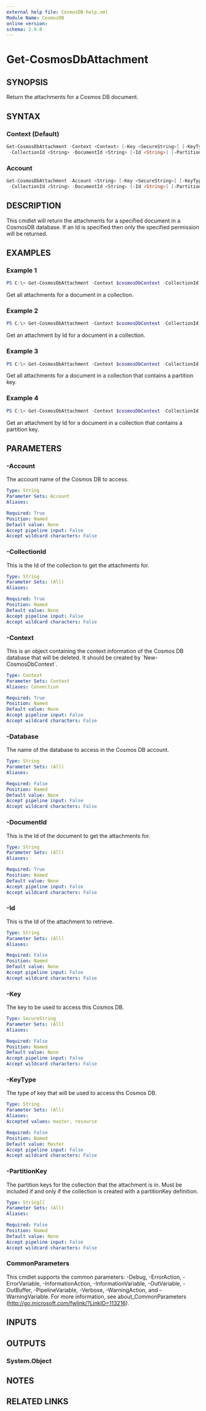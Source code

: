 ```yaml
---
external help file: CosmosDB-help.xml
Module Name: CosmosDB
online version:
schema: 2.0.0
---
```


# Get-CosmosDbAttachment

## SYNOPSIS

Return the attachments for a Cosmos DB document.

## SYNTAX

### Context (Default)

```powershell
Get-CosmosDbAttachment -Context <Context> [-Key <SecureString>] [-KeyType <String>] [-Database <String>]
 -CollectionId <String> -DocumentId <String> [-Id <String>] [-PartitionKey <String[]>] [<CommonParameters>]
```

### Account

```powershell
Get-CosmosDbAttachment -Account <String> [-Key <SecureString>] [-KeyType <String>] [-Database <String>]
 -CollectionId <String> -DocumentId <String> [-Id <String>] [-PartitionKey <String[]>] [<CommonParameters>]
```

## DESCRIPTION

This cmdlet will return the attachments for a specified document
in a CosmosDB database.
If an Id is specified then only the specified permission will be returned.

## EXAMPLES

### Example 1

```powershell
PS C:\> Get-CosmosDbAttachment -Context $cosmosDbContext -CollectionId 'MyNewCollection' -DocumentId 'ac12345'
```

Get all attachments for a document in a collection.

### Example 2

```powershell
PS C:\> Get-CosmosDbAttachment -Context $cosmosDbContext -CollectionId 'MyNewCollection' -DocumentId 'ac12345' -Id 'image_1'
```

Get an attachment by Id for a document in a collection.

### Example 3

```powershell
PS C:\> Get-CosmosDbAttachment -Context $cosmosDbContext -CollectionId 'MyNewCollection' -DocumentId 'ac12345' -PartitionKey 'Id'
```

Get all attachments for a document in a collection that contains a
partition key.

### Example 4

```powershell
PS C:\> Get-CosmosDbAttachment -Context $cosmosDbContext -CollectionId 'MyNewCollection' -DocumentId 'ac12345' -Id 'image_1' -PartitionKey 'Id'
```

Get an attachment by Id for a document in a collection that contains a
partition key.

## PARAMETERS

### -Account

The account name of the Cosmos DB to access.

```yaml
Type: String
Parameter Sets: Account
Aliases:

Required: True
Position: Named
Default value: None
Accept pipeline input: False
Accept wildcard characters: False
```

### -CollectionId

This is the Id of the collection to get the attachments for.

```yaml
Type: String
Parameter Sets: (All)
Aliases:

Required: True
Position: Named
Default value: None
Accept pipeline input: False
Accept wildcard characters: False
```

### -Context

This is an object containing the context information of the Cosmos DB database
that will be deleted. It should be created by \`New-CosmosDbContext\`.

```yaml
Type: Context
Parameter Sets: Context
Aliases: Connection

Required: True
Position: Named
Default value: None
Accept pipeline input: False
Accept wildcard characters: False
```

### -Database

The name of the database to access in the Cosmos DB account.

```yaml
Type: String
Parameter Sets: (All)
Aliases:

Required: False
Position: Named
Default value: None
Accept pipeline input: False
Accept wildcard characters: False
```

### -DocumentId

This is the Id of the document to get the attachments for.

```yaml
Type: String
Parameter Sets: (All)
Aliases:

Required: True
Position: Named
Default value: None
Accept pipeline input: False
Accept wildcard characters: False
```

### -Id

This is the Id of the attachment to retrieve.

```yaml
Type: String
Parameter Sets: (All)
Aliases:

Required: False
Position: Named
Default value: None
Accept pipeline input: False
Accept wildcard characters: False
```

### -Key

The key to be used to access this Cosmos DB.

```yaml
Type: SecureString
Parameter Sets: (All)
Aliases:

Required: False
Position: Named
Default value: None
Accept pipeline input: False
Accept wildcard characters: False
```

### -KeyType

The type of key that will be used to access ths Cosmos DB.

```yaml
Type: String
Parameter Sets: (All)
Aliases:
Accepted values: master, resource

Required: False
Position: Named
Default value: Master
Accept pipeline input: False
Accept wildcard characters: False
```

### -PartitionKey

The partition keys for the collection that the attachment is in.
Must be included if and only if the collection is created with
a partitionKey definition.

```yaml
Type: String[]
Parameter Sets: (All)
Aliases:

Required: False
Position: Named
Default value: None
Accept pipeline input: False
Accept wildcard characters: False
```

### CommonParameters

This cmdlet supports the common parameters: -Debug, -ErrorAction, -ErrorVariable, -InformationAction, -InformationVariable, -OutVariable, -OutBuffer, -PipelineVariable, -Verbose, -WarningAction, and -WarningVariable. For more information, see about_CommonParameters (http://go.microsoft.com/fwlink/?LinkID=113216).

## INPUTS

## OUTPUTS

### System.Object

## NOTES

## RELATED LINKS
